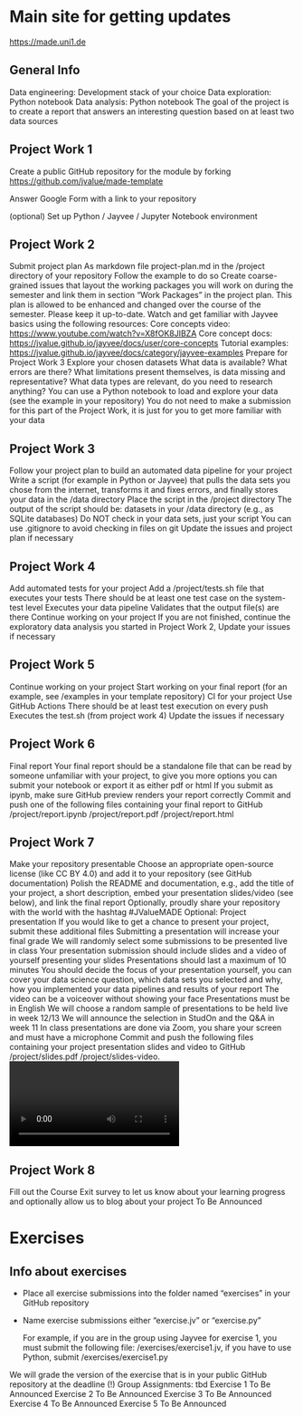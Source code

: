 # Main site for getting updates
https://made.uni1.de

## General Info
Data engineering: Development stack of your choice
Data exploration: Python notebook 
Data analysis: Python notebook
The goal of the project is to create a report that answers an interesting question based on at least two data sources

## Project Work 1
Create a public GitHub repository for the module by forking https://github.com/jvalue/made-template

Answer Google Form with a link to your repository 

(optional) Set up Python / Jayvee / Jupyter Notebook environment

## Project Work 2
Submit project plan
As markdown file project-plan.md in the /project directory of your repository
Follow the example to do so 
Create coarse-grained issues that layout the working packages you will work on during the semester and link them in section “Work Packages” in the project plan. This plan is allowed to be enhanced and changed over the course of the semester. Please keep it up-to-date.
Watch and get familiar with Jayvee basics using the following resources:
Core concepts video: 	https://www.youtube.com/watch?v=X8fOK8JIBZA
Core concept docs: 	https://jvalue.github.io/jayvee/docs/user/core-concepts
Tutorial examples: 	https://jvalue.github.io/jayvee/docs/category/jayvee-examples
Prepare for Project Work 3
Explore your chosen datasets
What data is available? What errors are there?
What limitations present themselves, is data missing and representative?
What data types are relevant, do you need to research anything?
You can use a Python notebook to load and explore your data (see the example in your repository)
You do not need to make a submission for this part of the Project Work, it is just for you to get more familiar with your data

## Project Work 3
Follow your project plan to build an automated data pipeline for your project
Write a script (for example in Python or Jayvee) that pulls the data sets you chose from the internet, transforms it and fixes errors, and finally stores your data in the /data directory
Place the script in the /project directory
The output of the script should be: datasets in your /data directory (e.g., as SQLite databases) 
Do NOT check in your data sets, just your script
You can use .gitignore to avoid checking in files on git
Update the issues and project plan if necessary

## Project Work 4
Add automated tests for your project
Add a /project/tests.sh file that executes your tests
There should be at least one test case on the system-test level 
Executes your data pipeline
Validates that the output file(s) are there
Continue working on your project
If you are not finished, continue the exploratory data analysis you started in Project Work 2, 
Update your issues if necessary

## Project Work 5
Continue working on your project
Start working on your final report (for an example, see /examples in your template repository)
CI for your project
Use GitHub Actions
There should be at least test execution on every push
Executes the test.sh (from project work 4)
Update the issues if necessary


## Project Work 6
Final report
Your final report should be a standalone file that can be read by someone unfamiliar with your project, to give you more options you can submit your notebook or export it as either pdf or html
If you submit as ipynb, make sure GitHub preview renders your report correctly
Commit and push one of the following files containing your final report to GitHub
/project/report.ipynb
/project/report.pdf
/project/report.html


## Project Work 7
Make your repository presentable
Choose an appropriate open-source license (like CC BY 4.0) and add it to your repository (see GitHub documentation)
Polish the README and documentation, e.g., add the title of your project, a short description, embed your presentation slides/video (see below), and link the final report
Optionally, proudly share your repository with the world with the hashtag #JValueMADE
Optional: Project presentation
If you would like to get a chance to present your project, submit these additional files
Submitting a presentation will increase your final grade
We will randomly select some submissions to be presented live in class
Your presentation submission should include slides and a video of yourself presenting your slides
Presentations should last a maximum of 10 minutes
You should decide the focus of your presentation yourself, you can cover your data science question, which data sets you selected and why, how you implemented your data pipelines and results of your report
The video can be a voiceover without showing your face
Presentations must be in English
We will choose a random sample of presentations to be held live in week 12/13
We will announce the selection in StudOn and the Q&A in week 11
In class presentations are done via Zoom, you share your screen and must have a microphone
Commit and push the following files containing your project presentation slides and video to GitHub
/project/slides.pdf
/project/slides-video.<video file format>
Optional: Blogpost about your project
If you agree with us posting about your project on our blog (similar to existing posts here https://oss.cs.fau.de/tag/made-projects/), please fill out this form: To Be Announced


## Project Work 8
Fill out the Course Exit survey to let us know about your learning progress and optionally allow us to blog about your project
To Be Announced

# Exercises
## Info about exercises
- Place all exercise submissions into the folder named “exercises” in your GitHub repository

- Name exercise submissions either “exercise<number>.jv” or “exercise<number>.py”

  For example, if you are in the group using Jayvee for exercise 1, you must submit the following file: /exercises/exercise1.jv, if you have to use Python, submit /exercises/exercise1.py

We will grade the version of the exercise that is in your public GitHub repository at the deadline (!)
Group Assignments: tbd
Exercise 1
To Be Announced
Exercise 2
To Be Announced
Exercise 3
To Be Announced
Exercise 4
To Be Announced
Exercise 5
To Be Announced
